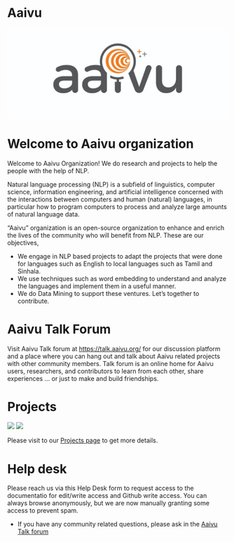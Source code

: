# Aaivu

<p align="center">
<img src="./images/aaivu-logo-wide.jpg" alt="envone-ui" align="center" />
</p>




# Welcome to Aaivu organization

Welcome to Aaivu Organization! We do research and projects to help the people with the help of NLP.

Natural language processing (NLP) is a subfield of linguistics, computer science, information engineering, and artificial intelligence concerned with the interactions between computers and human (natural) languages, in particular how to program computers to process and analyze large amounts of natural language data.

“Aaivu” organization is an open-source organization to enhance and enrich the lives of the community who will benefit from NLP. These are our objectives,

- We engage in NLP based projects to adapt the projects that were done for languages such as English to local languages such as Tamil and Sinhala.
- We use techniques such as word embedding to understand and analyze the languages and implement them in a useful manner.
- We do Data Mining to support these ventures.
Let’s together to contribute.

# Aaivu Talk Forum

Visit Aaivu Talk forum at https://talk.aaivu.org/ for our discussion platform and a place where you can hang out and talk about Aaivu related projects with other community members. Talk forum is an online home for Aaivu users, researchers, and contributors to learn from each other, share experiences ... or just to make and build friendships.

# Projects

[![](https://img.shields.io/badge/-Go%20to%20Aaivu%20Projects-grey)][aaivu_projects_url]  [![](https://img.shields.io/badge/-Go%20to%20Aaivu%202020%20Projects-grey)][aaivu_2020_projects_url]

Please visit to our [Projects page][aaivu_projects_url] to get more details. 

# Help desk

Please reach us via this Help Desk form to request access to the documentatio for edit/write access and Github write access. You can always browse anonymously, but we are now manually granting some access to prevent spam.

- If you have any community related questions, please ask in the [Aaivu Talk forum][aaivu_talk_url]

[aaivu_projects_url]: https://github.com/aaivu/aaivu-introduction/blob/master/PROJECTS.MD
[aaivu_2020_projects_url]: https://github.com/aaivu/aaivu-introduction/blob/master/PROJECTS.MD
[aaivu_talk_url]: https://talk.aaivu.org